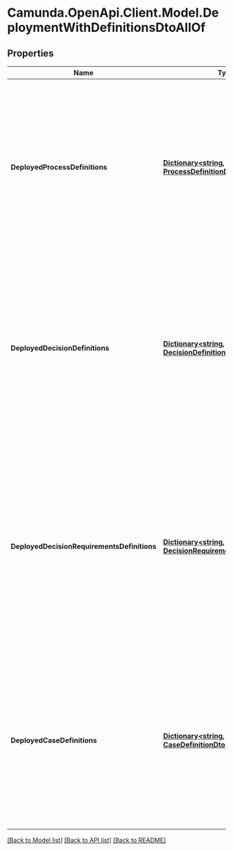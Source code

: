 # Camunda.OpenApi.Client.Model.DeploymentWithDefinitionsDtoAllOf
## Properties

Name | Type | Description | Notes
------------ | ------------- | ------------- | -------------
**DeployedProcessDefinitions** | [**Dictionary&lt;string, ProcessDefinitionDto&gt;**](ProcessDefinitionDto.md) | A JSON Object containing a property for each of the process definitions, which are successfully deployed with that deployment. The key is the process definition id, the value is a JSON Object corresponding to the process definition. | [optional] 
**DeployedDecisionDefinitions** | [**Dictionary&lt;string, DecisionDefinitionDto&gt;**](DecisionDefinitionDto.md) | A JSON Object containing a property for each of the decision definitions, which are successfully deployed with that deployment. The key is the decision definition id, the value is a JSON Object corresponding to the decision definition. | [optional] 
**DeployedDecisionRequirementsDefinitions** | [**Dictionary&lt;string, DecisionRequirementsDefinitionDto&gt;**](DecisionRequirementsDefinitionDto.md) | A JSON Object containing a property for each of the decision requirements definitions, which are successfully deployed with that deployment. The key is the decision requirements definition id, the value is a JSON Object corresponding to the decision requirements definition. | [optional] 
**DeployedCaseDefinitions** | [**Dictionary&lt;string, CaseDefinitionDto&gt;**](CaseDefinitionDto.md) | A JSON Object containing a property for each of the case definitions, which are successfully deployed with that deployment. The key is the case definition id, the value is a JSON Object corresponding to the case definition. | [optional] 

[[Back to Model list]](../README.md#documentation-for-models) [[Back to API list]](../README.md#documentation-for-api-endpoints) [[Back to README]](../README.md)

